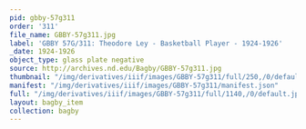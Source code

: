 ```yaml
---
pid: gbby-57g311
order: '311'
file_name: GBBY-57g311.jpg
label: 'GBBY 57G/311: Theodore Ley - Basketball Player - 1924-1926'
_date: 1924-1926
object_type: glass plate negative
source: http://archives.nd.edu/Bagby/GBBY-57g311.jpg
thumbnail: "/img/derivatives/iiif/images/GBBY-57g311/full/250,/0/default.jpg"
manifest: "/img/derivatives/iiif/images/GBBY-57g311/manifest.json"
full: "/img/derivatives/iiif/images/GBBY-57g311/full/1140,/0/default.jpg"
layout: bagby_item
collection: bagby
---
```

